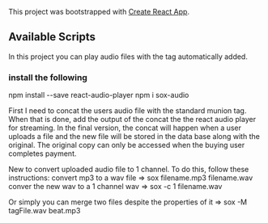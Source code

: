 This project was bootstrapped with [Create React App](https://github.com/facebook/create-react-app).

## Available Scripts

In this project you can play audio files with the tag automatically added.

### install the following

npm install --save react-audio-player
npm i sox-audio

First I need to concat the users audio file with the standard munion tag. When that is done, add the output of the concat the the react audio player for streaming. In the final version, the concat will happen when a user uploads a file and the new file will be stored in the data base along with the original. The original copy can only be accessed when the buying user completes payment.

New to convert uploaded audio file to 1 channel. To do this, follow these instructions:
convert mp3 to a wav file => sox filename.mp3 filename.wav
conver the new wav to a 1 channel wav => sox -c 1 filename.wav

Or simply you can merge two files despite the properties of it => sox -M tagFile.wav beat.mp3